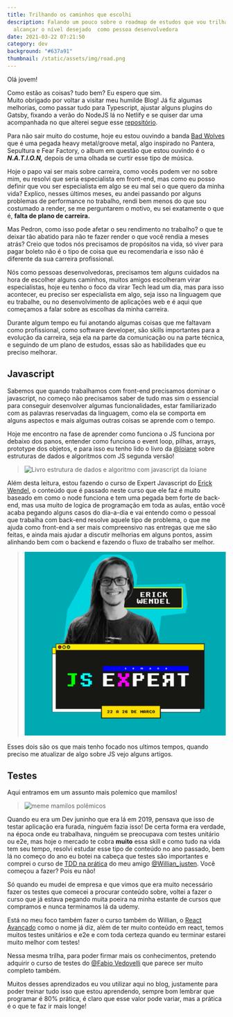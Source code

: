 ```yaml
---
title: Trilhando os caminhos que escolhi
description: Falando um pouco sobre o roadmap de estudos que vou trilhar para
  alcançar o nível desejado  como pessoa desenvolvedora
date: 2021-03-22 07:21:50
category: dev
background: "#637a91"
thumbnail: /static/assets/img/road.png
---
```


Olá jovem!

Como estão as coisas? tudo bem? Eu espero que sim.\
Muito obrigado por voltar a visitar meu humilde Blog! Já fiz algumas melhorias, como passar tudo para Typescript, ajustar alguns plugins do Gatsby, fixando a verão do NodeJS lá no Netlify e se quiser dar uma acompanhada no que alterei segue esse [](https://github.com/AzevedoDev/my-personal-blog/commits/developer)[repositório](https://github.com/AzevedoDev/my-personal-blog).

Para não sair muito do costume, hoje eu estou ouvindo a banda [Bad Wolves](spotify:artist:0eI3X5rAzHRZVe5FPk4MN1) que é uma pegada heavy metal/groove metal, algo inspirado no Pantera, Sepultura e Fear Factory, o album em questão que estou ouvindo é o **_N.A.T.I.O.N,_** depois de uma olhada se curtir esse tipo de música.

Hoje o papo vai ser mais sobre carreira, como vocês podem ver no sobre mim, eu resolvi que seria especialista em front-end, mas como eu posso definir que vou ser especialista em algo se eu mal sei o que quero da minha vida? Explico, nesses últimos meses, eu andei passando por alguns problemas de performance no trabalho, rendi bem menos do que sou costumado a render, se me perguntarem o motivo, eu sei exatamente o que é, **falta de plano de carreira.**

Mas Pedron, como isso pode afetar o seu rendimento no trabalho? o que te deixar tão abatido para não te fazer render o que você rendia a meses atrás? Creio que todos nós precisamos de propósitos na vida, só viver para pagar boleto não é o tipo de coisa que eu recomendaria e isso não é diferente da sua carreira profissional.

Nós como pessoas desenvolvedoras, precisamos tem alguns cuidados na hora de escolher alguns caminhos, muitos amigos escolheram virar especialistas, hoje eu tenho o foco da virar Tech lead um dia, mas para isso acontecer, eu preciso ser especialista em algo, seja isso na linguagem que eu trabalhe, ou no desenvolvimento de aplicações web e é aqui que começamos a falar sobre as escolhas da minha carreira.

Durante algum tempo eu fui anotando algumas coisas que me faltavam como profissional, como software developer, são skills importantes para a evolução da carreira, seja ela na parte da comunicação ou na parte técnica, e seguindo de um plano de estudos, essas são as habilidades que eu preciso melhorar.

## Javascript

Sabemos que quando trabalhamos com front-end precisamos dominar o javascript, no começo não precisamos saber de tudo mas sim o essencial para conseguir desenvolver algumas funcionalidades, estar familiarizado com as palavras reservadas da linguagem, como ela se comporta em alguns aspectos e mais algumas outras coisas se aprende com o tempo.

Hoje me encontro na fase de aprender como funciona o JS funciona por debaixo dos panos, entender como funciona o event loop, pilhas, arrays, prototype dos objetos, e para isso eu tenho lido o livro da [@loiane](https://twitter.com/loiane) sobre estruturas de dados e algoritmos com JS segunda versão!

> ![Livro estrutura de dados e algoritmo com javascript da loiane](https://images-na.ssl-images-amazon.com/images/I/71KGa1y8eaL.jpg "Livro  estrutura de dados da loiane")

Além desta leitura, estou fazendo o curso de Expert Javascript do [Erick Wendel](https://twitter.com/erickwendel_), o conteúdo que é passado neste curso que ele faz é muito baseado em como o node funciona e tem uma pegada bem forte de back-end, mas usa muito de logica de programação em toda as aulas, então você acaba pegando alguns casos do dia-a-dia e vai entendo como o pessoal que trabalha com back-end resolve aquele tipo de problema, o que me ajuda como front-end a ser mais compreensivo nas entregas que me são feitas, e ainda mais ajudar a discutir melhorias em alguns pontos, assim alinhando bem com o backend e fazendo o fluxo de trabalho ser melhor.

> ![Javascript avançado do Erick Wendel](/static/assets/img/image_2021-03-27_21-04-05.png "Javascript avançado do Erick Wendel")

Esses dois são os que mais tenho focado nos ultimos tempos, quando preciso me atualizar de algo sobre JS vejo alguns artigos.

## Testes

Aqui entramos em um assunto mais polemico que mamilos!

> ![meme mamilos polêmicos](https://www.museudememes.com.br/wp-content/uploads/2015/10/capa-600x500.jpg)

Quando eu era um Dev juninho que era lá em 2019, pensava que isso de testar aplicação era furada, ninguém fazia isso! De certa forma era verdade, na época onde eu trabalhava, ninguém se preocupava com testes unitário ou e2e, mas hoje o mercado te cobra **muito** essa skill e como tudo na vida tem seu tempo, resolvi estudar esse tipo de conteúdo no ano passado, bem lá no começo do ano eu botei na cabeça que testes são importantes e comprei o curso de [TDD na prática](https://www.udemy.com/course/js-com-tdd-na-pratica/) do meu amigo [@Willian_justen](https://twitter.com/Willian_justen). Você começou a fazer? Pois eu não!

Só quando eu mudei de empresa e que vimos que era muito necessário fazer os testes que comecei a procurar conteúdo sobre, voltei a fazer o curso que já estava pegando muita poeira na minha estante de cursos que compramos e nunca terminamos lá da udemy.

Está no meu foco também fazer o curso também do Willian, o [React Avançado](https://reactavancado.com.br/) como o nome já diz, além de ter muito conteúdo em react, temos muitos testes unitários e e2e e com toda certeza quando eu terminar estarei muito melhor com testes!

Nessa mesma trilha, para poder firmar mais os conhecimentos, pretendo adquirir o curso de testes do [@Fabio Vedovelli](https://twitter.com/vedovelli74) que parece ser muito completo também.

Muitos desses aprendizados eu vou utilizar aqui no blog, justamente para poder treinar tudo isso que estou aprendendo, sempre bom lembrar que programar é 80% prática, é claro que esse valor pode variar, mas a prática é o que te faz ir mais longe!
